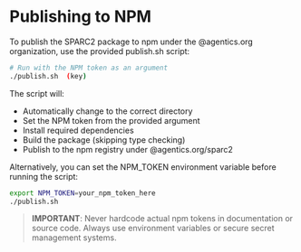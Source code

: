# Publishing to NPM

To publish the SPARC2 package to npm under the @agentics.org organization, use the provided publish.sh script:

```bash
# Run with the NPM token as an argument
./publish.sh  (key)
```

The script will:
- Automatically change to the correct directory
- Set the NPM token from the provided argument
- Install required dependencies
- Build the package (skipping type checking)
- Publish to the npm registry under @agentics.org/sparc2

Alternatively, you can set the NPM_TOKEN environment variable before running the script:

```bash
export NPM_TOKEN=your_npm_token_here
./publish.sh
```

> **IMPORTANT**: Never hardcode actual npm tokens in documentation or source code. Always use environment variables or secure secret management systems.
